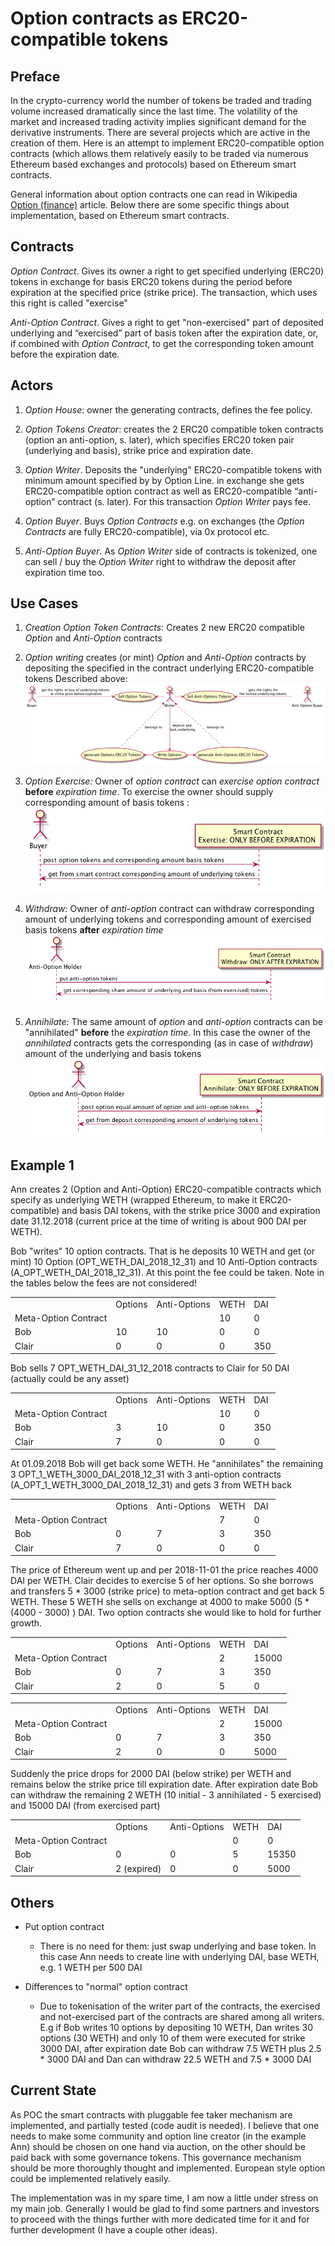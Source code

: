 # Option contracts as ERC20-compatible tokens

## Preface

In the crypto-currency world the number of tokens be traded and trading volume increased dramatically since the last time. The volatility of the market and increased trading activity implies significant demand for the derivative instruments. There are several projects which are active in the creation of them. Here is an attempt to implement ERC20-compatible option contracts (which allows them relatively easily to be traded via numerous Ethereum based exchanges and protocols) based on Ethereum smart contracts.

General information about option contracts one can read in Wikipedia [Option (finance)](https://en.wikipedia.org/wiki/Option_(finance)) article.
Below there are some specific things about implementation, based on Ethereum smart contracts.


## Contracts

*Option Contract*. Gives its owner a right to get specified underlying (ERC20) tokens in exchange for basis ERC20 tokens during the period before expiration at the specified price (strike price). The transaction, which uses this right is called "exercise"

*Anti-Option Contract*. Gives a right to get "non-exercised" part of deposited underlying and “exercised” part of basis token after the expiration date, or, if combined with *Option Contract*, to get the corresponding token amount before the expiration date.

## Actors

1. *Option House*: owner the generating contracts, defines the fee policy.

1. *Option Tokens Creator*: creates the 2 ERC20 compatible token contracts
 (option an anti-option, s. later), which specifies ERC20 token pair
 (underlying and basis), strike price  and expiration date.

1. *Option Writer*. Deposits the  "underlying" ERC20-compatible tokens with minimum amount specified by by Option Line. in exchange she gets ERC20-compatible option contract  as well  as ERC20-compatible “anti-option” contract (s. later). For this transaction *Option Writer* pays fee.

1. *Option Buyer*. Buys *Option Contracts* e.g. on exchanges (the *Option Contracts* are fully ERC20-compatible), via 0x protocol etc.

1. *Anti-Option Buyer*. As *Option Writer* side of contracts is tokenized, one can sell / buy the *Option Writer* right to withdraw the deposit after expiration time too.

## Use Cases
1. *Creation Option Token Contracts:*
Creates 2 new ERC20 compatible *Option* and *Anti-Option* contracts

1. *Option writing*
creates (or mint) *Option* and *Anti-Option* contracts by depositing the specified
in the contract underlying ERC20-compatible tokens
Described above:![Option Writing](docs/dias/write.png)

1. *Option Exercise:*
Owner of *option contract* can *exercise option contract* **before** *expiration time*. To exercise the owner
should supply corresponding amount of basis tokens : ![Option Writing](docs/dias/exec.png)
1. *Withdraw:*
Owner of *anti-option* contract can withdraw corresponding amount of underlying tokens and corresponding amount of exercised basis tokens **after** *expiration time*![Option Writing](docs/dias/withdraw.png)
1. *Annihilate:*
The same amount of *option* and *anti-option* contracts can be "annihilated" **before** the *expiration time*. In this case the owner of the *annihilated* contracts gets the corresponding (as in case of *withdraw*) amount of the underlying and basis tokens![Option Writing](docs/dias/annihilate.png)


## Example 1

Ann creates 2 (Option and Anti-Option) ERC20-compatible contracts which specify as underlying WETH (wrapped Ethereum, to make it ERC20-compatible) and basis DAI tokens, with the strike price 3000 and expiration date 31.12.2018 (current price at the time of writing is about  900 DAI per WETH).

Bob "writes" 10 option contracts. That is he deposits 10 WETH and get (or mint) 10 Option (OPT_WETH_DAI_2018_12_31) and 10 Anti-Option contracts (A_OPT_WETH_DAI_2018_12_31).  At this point the fee could be taken. Note in the tables below the fees are not considered!

<table>
  <tr>
    <td></td>
    <td>Options</td>
    <td>Anti-Options</td>
    <td>WETH</td>
    <td>DAI</td>
  </tr>
  <tr>
    <td>Meta-Option Contract</td>
    <td></td>
    <td></td>
    <td>10</td>
    <td>0</td>
  </tr>
  <tr>
    <td>Bob</td>
    <td>10</td>
    <td>10</td>
    <td>0</td>
    <td>0</td>
  </tr>
  <tr>
    <td>Clair</td>
    <td>0</td>
    <td>0</td>
    <td>0</td>
    <td>350</td>
  </tr>
</table>


Bob sells 7  OPT_WETH_DAI_31_12_2018 contracts to Clair for 50 DAI (actually could be any asset)

<table>
<tr>
  <td></td>
  <td>Options</td>
  <td>Anti-Options</td>
  <td>WETH</td>
  <td>DAI</td>
</tr>
  <tr>
    <td>Meta-Option Contract</td>
    <td></td>
    <td></td>
    <td>10</td>
    <td>0</td>
  </tr>
  <tr>
    <td>Bob</td>
    <td>3</td>
    <td>10</td>
    <td>0</td>
    <td>350</td>
  </tr>
  <tr>
    <td>Clair</td>
    <td>7</td>
    <td>0</td>
    <td>0</td>
    <td>0</td>
  </tr>
</table>


At 01.09.2018 Bob will get back some WETH. He "annihilates" the remaining 3 OPT_1_WETH_3000_DAI_2018_12_31 with 3 anti-option contracts (A_OPT_1_WETH_3000_DAI_2018_12_31) and gets 3 from WETH back

<table>
<tr>
  <td></td>
  <td>Options</td>
  <td>Anti-Options</td>
  <td>WETH</td>
  <td>DAI</td>
</tr>
  <tr>
    <td>Meta-Option Contract</td>
    <td></td>
    <td></td>
    <td>7</td>
    <td>0</td>
  </tr>
  <tr>
    <td>Bob</td>
    <td>0</td>
    <td>7</td>
    <td>3</td>
    <td>350</td>
  </tr>
  <tr>
    <td>Clair</td>
    <td>7</td>
    <td>0</td>
    <td>0</td>
    <td>0</td>
  </tr>
</table>


The price of Ethereum went up and per 2018-11-01 the price reaches 4000 DAI per WETH. Clair decides to exercise 5 of her options. So she borrows and transfers 5 * 3000 (strike price) to meta-option contract and get back 5 WETH. These 5 WETH she sells on exchange at 4000 to make 5000 (5 * (4000 - 3000) ) DAI. Two option contracts she would like to hold for further growth.

<table>
<tr>
  <td></td>
  <td>Options</td>
  <td>Anti-Options</td>
  <td>WETH</td>
  <td>DAI</td>
</tr>
  <tr>
    <td>Meta-Option Contract</td>
    <td></td>
    <td></td>
    <td>2</td>
    <td>15000</td>
  </tr>
  <tr>
    <td>Bob</td>
    <td>0</td>
    <td>7</td>
    <td>3</td>
    <td>350</td>
  </tr>
  <tr>
    <td>Clair</td>
    <td>2</td>
    <td>0</td>
    <td>5</td>
    <td>0</td>
  </tr>
</table>


<table>
<tr>
  <td></td>
  <td>Options</td>
  <td>Anti-Options</td>
  <td>WETH</td>
  <td>DAI</td>
</tr>
  <tr>
    <td>Meta-Option Contract</td>
    <td></td>
    <td></td>
    <td>2</td>
    <td>15000</td>
  </tr>
  <tr>
    <td>Bob</td>
    <td>0</td>
    <td>7</td>
    <td>3</td>
    <td>350</td>
  </tr>
  <tr>
    <td>Clair</td>
    <td>2</td>
    <td>0</td>
    <td>0</td>
    <td>5000</td>
  </tr>
</table>


Suddenly the price drops for 2000 DAI (below strike) per WETH and remains below the strike price till expiration date. After expiration date Bob can withdraw the remaining 2 WETH (10 initial - 3 annihilated - 5 exercised) and 15000 DAI (from exercised part)



<table>
<tr>
  <td></td>
  <td>Options</td>
  <td>Anti-Options</td>
  <td>WETH</td>
  <td>DAI</td>
</tr>
  <tr>
    <td>Meta-Option Contract</td>
    <td></td>
    <td></td>
    <td>0</td>
    <td>0</td>
  </tr>
  <tr>
    <td>Bob</td>
    <td>0</td>
    <td>0</td>
    <td>5</td>
    <td>15350</td>
  </tr>
  <tr>
    <td>Clair</td>
    <td>2 (expired)</td>
    <td>0</td>
    <td>0</td>
    <td>5000</td>
  </tr>
</table>



## Others

* Put option contract

    * There is no need for them: just swap underlying and base token. In this case Ann needs to create line with underlying DAI, base WETH, e.g. 1 WETH per 500 DAI

* Differences to "normal" option contract

    * Due to tokenisation of the writer part of the contracts, the exercised and not-exercised part of the contracts are shared among all writers. E.g if Bob writes 10 options by depositing 10 WETH, Dan writes 30 options (30 WETH) and only 10 of them were executed for strike 3000 DAI, after expiration date Bob can withdraw 7.5 WETH plus 2.5 * 3000 DAI and Dan can withdraw 22.5 WETH and 7.5 * 3000 DAI



## Current State

As POC the smart contracts with pluggable fee taker mechanism are implemented, and partially tested (code audit is needed). I believe that one needs to make some community  and option line creator (in the example Ann) should be chosen on one hand via auction, on the other should be paid back with some governance tokens. This governance mechanism should be more thoroughly thought and implemented. European style option could be implemented relatively easily.

The implementation was in my spare time, I am now a little under stress on my main job. Generally I would be glad to find some partners and investors to proceed with the things further with more dedicated time for it and for further development (I have a couple other ideas).
